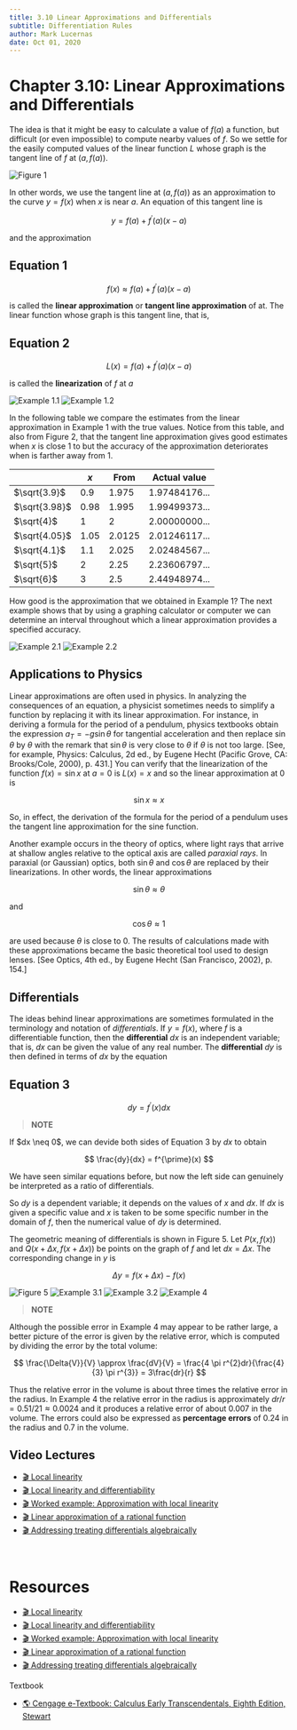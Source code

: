 ```yaml
---
title: 3.10 Linear Approximations and Differentials
subtitle: Differentiation Rules
author: Mark Lucernas
date: Oct 01, 2020
---
```



# Chapter 3.10: Linear Approximations and Differentials

The idea is that it might be easy to calculate a value of $f(a)$ a function, but
difficult (or even impossible) to compute nearby values of $f$. So we settle for
the easily computed values of the linear function $L$ whose graph is the tangent
line of $f$ at $(a, f(a))$.

![Figure 1](../../../../../files/fall-2020/MATH-150/chapter-3/3.10_figure-1.png)

In other words, we use the tangent line at $(a, f(a))$ as an approximation to
the curve $y = f(x)$ when $x$ is near $a$. An equation of this tangent line is

$$
y = f(a) + f^{\prime}(a)(x - a)
$$

and the approximation

## Equation 1

$$
f(x) \approx f(a) + f^{\prime}(a)(x - a)
$$

is called the **linear approximation** or **tangent line approximation** of at.
The linear function whose graph is this tangent line, that is,

## Equation 2

$$
L(x) = f(a) + f^{\prime}(a)(x - a)
$$

is called the **linearization** of $f$ at $a$

![Example 1.1](../../../../../files/fall-2020/MATH-150/chapter-3/3.10_example-1.1.png)
![Example 1.2](../../../../../files/fall-2020/MATH-150/chapter-3/3.10_example-1.2.png)

In the following table we compare the estimates from the linear approximation in
Example 1 with the true values. Notice from this table, and also from Figure 2,
that the tangent line approximation gives good estimates when $x$ is close $1$
to but the accuracy of the approximation deteriorates when is farther away from
$1$.

|               | $x$  | From   | Actual value  |
|---------------|------|--------|---------------|
| $\sqrt{3.9}$  | 0.9  | 1.975  | 1.97484176... |
| $\sqrt{3.98}$ | 0.98 | 1.995  | 1.99499373... |
| $\sqrt{4}$    | 1    | 2      | 2.00000000... |
| $\sqrt{4.05}$ | 1.05 | 2.0125 | 2.01246117... |
| $\sqrt{4.1}$  | 1.1  | 2.025  | 2.02484567... |
| $\sqrt{5}$    | 2    | 2.25   | 2.23606797... |
| $\sqrt{6}$    | 3    | 2.5    | 2.44948974... |

How good is the approximation that we obtained in Example 1? The next example
shows that by using a graphing calculator or computer we can determine an
interval throughout which a linear approximation provides a specified accuracy.

![Example 2.1](../../../../../files/fall-2020/MATH-150/chapter-3/3.10_example-2.1.png)
![Example 2.2](../../../../../files/fall-2020/MATH-150/chapter-3/3.10_example-2.2.png)


## Applications to Physics

Linear approximations are often used in physics. In analyzing the consequences
of an equation, a physicist sometimes needs to simplify a function by replacing
it with its linear approximation. For instance, in deriving a formula for the
period of a pendulum, physics textbooks obtain the expression $a_{T} =
-g\sin{\theta}$ for tangential acceleration and then replace $\sin{\theta}$ by
$\theta$ with the remark that $\sin{\theta}$ is very close to $\theta$ if
$\theta$ is not too large. [See, for example, Physics: Calculus, 2d ed., by
Eugene Hecht (Pacific Grove, CA: Brooks/Cole, 2000), p. 431.] You can verify
that the linearization of the function $f(x) = \sin{x}$ at $a = 0$ is $L(x) = x$
and so the linear approximation at $0$ is

$$
\sin{x} \approx x
$$

So, in effect, the derivation of the formula for the period of a pendulum uses
the tangent line approximation for the sine function.

Another example occurs in the theory of optics, where light rays that arrive at
shallow angles relative to the optical axis are called _paraxial rays_. In
paraxial (or Gaussian) optics, both $\sin{\theta}$ and $\cos{\theta}$ are
replaced by their linearizations. In other words, the linear approximations

$$
\sin{\theta} \approx \theta
$$

and

$$
\cos{\theta} \approx 1
$$

are used because $\theta$ is close to $0$. The results of calculations made with these
approximations became the basic theoretical tool used to design lenses. [See
Optics, 4th ed., by Eugene Hecht (San Francisco, 2002), p. 154.]

## Differentials

The ideas behind linear approximations are sometimes formulated in the
terminology and notation of _differentials_. If $y = f(x)$, where $f$ is a
differentiable function, then the **differential** $dx$ is an independent
variable; that is, $dx$ can be given the value of any real number. The
**differential** $dy$ is then defined in terms of $dx$ by the equation

## Equation 3

$$
dy = f^{\prime}(x)dx
$$

> **NOTE**

If $dx \neq 0\$, we can devide both sides of Equation 3 by $dx$ to obtain

$$
\frac{dy}{dx} = f^{\prime}(x)
$$

We have seen similar equations before, but now the left side can genuinely be
interpreted as a ratio of differentials.


So $dy$ is a dependent variable; it depends on the values of $x$ and $dx$. If
$dx$ is given a specific value and $x$ is taken to be some specific number in
the domain of $f$, then the numerical value of $dy$ is determined.

The geometric meaning of differentials is shown in Figure 5. Let $P(x, f(x))$
and $Q(x + \Delta{x}, f(x + \Delta{x}))$ be points on the graph of $f$ and let
$dx = \Delta{x}$. The corresponding change in $y$ is

$$
\Delta{y} = f(x + \Delta{x}) - f(x)
$$

![Figure 5](../../../../../files/fall-2020/MATH-150/chapter-3/3.10_figure-5.png)
![Example 3.1](../../../../../files/fall-2020/MATH-150/chapter-3/3.10_example-3.1.png)
![Example 3.2](../../../../../files/fall-2020/MATH-150/chapter-3/3.10_example-3.2.png)
![Example 4](../../../../../files/fall-2020/MATH-150/chapter-3/3.10_example-4.png)

> **NOTE**

Although the possible error in Example 4 may appear to be rather large, a better
picture of the error is given by the relative error, which is computed by
dividing the error by the total volume:

$$
\frac{\Delta{V}}{V} \approx \frac{dV}{V} = \frac{4 \pi r^{2}dr}{\frac{4}{3} \pi r^{3}} = 3\frac{dr}{r}
$$

Thus the relative error in the volume is about three times the relative error in
the radius. In Example 4 the relative error in the radius is approximately $dr/r
= 0.51/21 \approx 0.0024$ and it produces a relative error of about $0.007$ in
the volume. The errors could also be expressed as **percentage errors** of
$0.24%$ in the radius and $0.7%$ in the volume.


## Video Lectures

- [🎬 Local linearity](https://www.khanacademy.org/math/ap-calculus-ab/ab-diff-contextual-applications-new/ab-4-6/v/local-linearization-intro)
- [🎬 Local linearity and differentiability](https://www.khanacademy.org/math/ap-calculus-ab/ab-diff-contextual-applications-new/ab-4-6/v/local-linearity-and-differentiability)
- [🎬 Worked example: Approximation with local linearity](https://www.khanacademy.org/math/ap-calculus-ab/ab-diff-contextual-applications-new/ab-4-6/v/approximation-with-local-linearity)
- [🎬 Linear approximation of a rational function](https://www.khanacademy.org/math/ap-calculus-ab/ab-diff-contextual-applications-new/ab-4-6/v/linear-approximation-example)
- [🎬 Addressing treating differentials algebraically](https://www.khanacademy.org/math/ap-calculus-ab/ab-differential-equations-new/ab-7-6/v/addressing-treating-differentials-algebraically)

<br>

# Resources

- [🎬 Local linearity](https://www.khanacademy.org/math/ap-calculus-ab/ab-diff-contextual-applications-new/ab-4-6/v/local-linearization-intro)
- [🎬 Local linearity and differentiability](https://www.khanacademy.org/math/ap-calculus-ab/ab-diff-contextual-applications-new/ab-4-6/v/local-linearity-and-differentiability)
- [🎬 Worked example: Approximation with local linearity](https://www.khanacademy.org/math/ap-calculus-ab/ab-diff-contextual-applications-new/ab-4-6/v/approximation-with-local-linearity)
- [🎬 Linear approximation of a rational function](https://www.khanacademy.org/math/ap-calculus-ab/ab-diff-contextual-applications-new/ab-4-6/v/linear-approximation-example)
- [🎬 Addressing treating differentials algebraically](https://www.khanacademy.org/math/ap-calculus-ab/ab-differential-equations-new/ab-7-6/v/addressing-treating-differentials-algebraically)

Textbook

+ [🌎 Cengage e-Textbook: Calculus Early Transcendentals, Eighth Edition, Stewart](https://webassign.com/)


